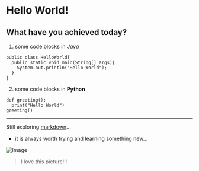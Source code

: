 # Hello World!
## What have you achieved today?

1. some code blocks in *Java*
```
public class HelloWorld{
  public static void main(String[] args){
    System.out.println("Hello World");
  }
}
```

2. some code blocks in **Python**
```
def greeting():
  print("Hello World")
greeting()
```
---
Still exploring [markdown](https://commonmark.org/help)...
- it is always worth trying and learning something new...

![Image](https://helpx.adobe.com/content/dam/help/en/photoshop/using/convert-color-image-black-white/jcr_content/main-pars/before_and_after/image-before/Landscape-Color.jpg)
> I love this picture!!!